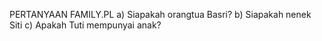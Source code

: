 PERTANYAAN FAMILY.PL
a) Siapakah orangtua Basri? 
b) Siapakah nenek Siti
c) Apakah Tuti mempunyai anak? 
